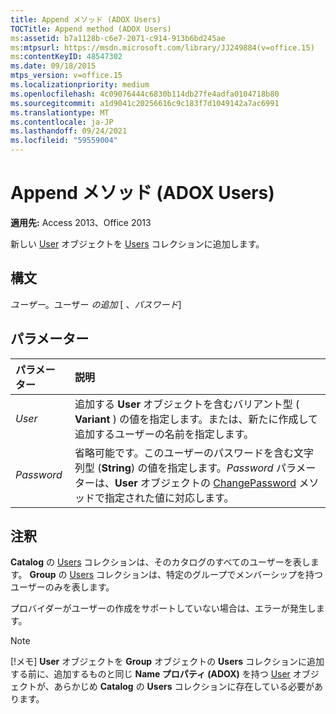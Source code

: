 ```yaml
---
title: Append メソッド (ADOX Users)
TOCTitle: Append method (ADOX Users)
ms:assetid: b7a1128b-c6e7-2071-c914-913b6bd245ae
ms:mtpsurl: https://msdn.microsoft.com/library/JJ249884(v=office.15)
ms:contentKeyID: 48547302
ms.date: 09/18/2015
mtps_version: v=office.15
ms.localizationpriority: medium
ms.openlocfilehash: 4c09076444c6830b114db27fe4adfa0104718b80
ms.sourcegitcommit: a1d9041c20256616c9c183f7d1049142a7ac6991
ms.translationtype: MT
ms.contentlocale: ja-JP
ms.lasthandoff: 09/24/2021
ms.locfileid: "59559004"
---
```

# <a name="append-method-adox-users"></a>Append メソッド (ADOX Users)

**適用先:** Access 2013、Office 2013

新しい [User](user-object-adox.md) オブジェクトを [Users](users-collection-adox.md) コレクションに追加します。

## <a name="syntax"></a>構文

*ユーザー*。ユーザー *の追加* \[ 、*パスワード*\]

## <a name="parameters"></a>パラメーター

|パラメーター|説明|
|:--------|:----------|
|*User* |追加する **User** オブジェクトを含むバリアント型 ( **Variant** ) の値を指定します。または、新たに作成して追加するユーザーの名前を指定します。|
|*Password* |省略可能です。このユーザーのパスワードを含む文字列型 (**String**) の値を指定します。*Password* パラメーターは、**User** オブジェクトの [ChangePassword](changepassword-method-adox.md) メソッドで指定された値に対応します。|

## <a name="remarks"></a>注釈

**Catalog** の [Users](catalog-object-adox.md) コレクションは、そのカタログのすべてのユーザーを表します。 **Group** の [Users](group-object-adox.md) コレクションは、特定のグループでメンバーシップを持つユーザーのみを表します。

プロバイダーがユーザーの作成をサポートしていない場合は、エラーが発生します。

> [!NOTE]
> [!メモ] **User** オブジェクトを **Group** オブジェクトの **Users** コレクションに追加する前に、追加するものと同じ **Name プロパティ (ADOX)** を持つ [User](name-property-adox.md) オブジェクトが、あらかじめ **Catalog** の **Users** コレクションに存在している必要があります。


